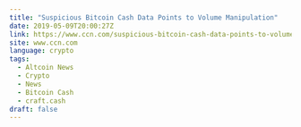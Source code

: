 ```yaml
---
title: "Suspicious Bitcoin Cash Data Points to Volume Manipulation"
date: 2019-05-09T20:00:27Z
link: https://www.ccn.com/suspicious-bitcoin-cash-data-points-to-volume-manipulation?utm_medium=RSS&utm_source=news.12bit.vn
site: www.ccn.com
language: crypto
tags:
  - Altcoin News
  - Crypto
  - News
  - Bitcoin Cash
  - craft.cash
draft: false
---
```

